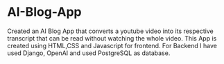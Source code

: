 # AI-Blog-App
Created an AI Blog App that converts a youtube video into its respective transcript that can be read without watching the whole video. This App is created using HTML,CSS and Javascript for frontend. For Backend I have used Django, OpenAI and used PostgreSQL as database.
